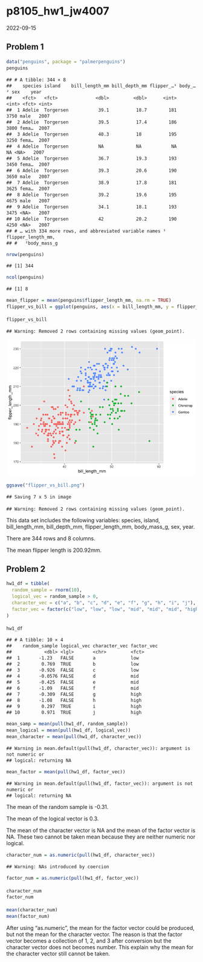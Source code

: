 p8105_hw1_jw4007
================
2022-09-15

## Problem 1

``` r
data("penguins", package = "palmerpenguins")
penguins
```

    ## # A tibble: 344 × 8
    ##    species island    bill_length_mm bill_depth_mm flipper_…¹ body_…² sex    year
    ##    <fct>   <fct>              <dbl>         <dbl>      <int>   <int> <fct> <int>
    ##  1 Adelie  Torgersen           39.1          18.7        181    3750 male   2007
    ##  2 Adelie  Torgersen           39.5          17.4        186    3800 fema…  2007
    ##  3 Adelie  Torgersen           40.3          18          195    3250 fema…  2007
    ##  4 Adelie  Torgersen           NA            NA           NA      NA <NA>   2007
    ##  5 Adelie  Torgersen           36.7          19.3        193    3450 fema…  2007
    ##  6 Adelie  Torgersen           39.3          20.6        190    3650 male   2007
    ##  7 Adelie  Torgersen           38.9          17.8        181    3625 fema…  2007
    ##  8 Adelie  Torgersen           39.2          19.6        195    4675 male   2007
    ##  9 Adelie  Torgersen           34.1          18.1        193    3475 <NA>   2007
    ## 10 Adelie  Torgersen           42            20.2        190    4250 <NA>   2007
    ## # … with 334 more rows, and abbreviated variable names ¹​flipper_length_mm,
    ## #   ²​body_mass_g

``` r
nrow(penguins)
```

    ## [1] 344

``` r
ncol(penguins)
```

    ## [1] 8

``` r
mean_flipper = mean(penguins$flipper_length_mm, na.rm = TRUE)
flipper_vs_bill = ggplot(penguins, aes(x = bill_length_mm, y = flipper_length_mm, color = species)) + geom_point()

flipper_vs_bill
```

    ## Warning: Removed 2 rows containing missing values (geom_point).

![](p8105_hw1_jw4007_files/figure-gfm/penguins-1.png)<!-- -->

``` r
ggsave("flipper_vs_bill.png")
```

    ## Saving 7 x 5 in image

    ## Warning: Removed 2 rows containing missing values (geom_point).

This data set includes the following variables: species, island,
bill_length_mm, bill_depth_mm, flipper_length_mm, body_mass_g, sex,
year.

There are 344 rows and 8 columns.

The mean flipper length is 200.92mm.

## Problem 2

``` r
hw1_df = tibble(
  random_sample = rnorm(10),
  logical_vec = random_sample > 0,
  character_vec = c("a", "b", "c", "d", "e", "f", "g", "h", "i", "j"),
  factor_vec = factor(c("low", "low", "low", "mid", "mid", "mid", "high", "high", "high", "high"))
)

hw1_df
```

    ## # A tibble: 10 × 4
    ##    random_sample logical_vec character_vec factor_vec
    ##            <dbl> <lgl>       <chr>         <fct>     
    ##  1       -1.23   FALSE       a             low       
    ##  2        0.769  TRUE        b             low       
    ##  3       -0.926  FALSE       c             low       
    ##  4       -0.0576 FALSE       d             mid       
    ##  5       -0.425  FALSE       e             mid       
    ##  6       -1.09   FALSE       f             mid       
    ##  7       -0.309  FALSE       g             high      
    ##  8       -1.08   FALSE       h             high      
    ##  9        0.297  TRUE        i             high      
    ## 10        0.971  TRUE        j             high

``` r
mean_samp = mean(pull(hw1_df, random_sample))
mean_logical = mean(pull(hw1_df, logical_vec))
mean_character = mean(pull(hw1_df, character_vec))
```

    ## Warning in mean.default(pull(hw1_df, character_vec)): argument is not numeric or
    ## logical: returning NA

``` r
mean_factor = mean(pull(hw1_df, factor_vec))
```

    ## Warning in mean.default(pull(hw1_df, factor_vec)): argument is not numeric or
    ## logical: returning NA

The mean of the random sample is -0.31.

The mean of the logical vector is 0.3.

The mean of the character vector is NA and the mean of the factor vector
is NA. These two cannot be taken mean because they are neither numeric
nor logical.

``` r
character_num = as.numeric(pull(hw1_df, character_vec))
```

    ## Warning: NAs introduced by coercion

``` r
factor_num = as.numeric(pull(hw1_df, factor_vec))

character_num 
factor_num

mean(character_num)
mean(factor_num) 
```

After using “as.numeric”, the mean for the factor vector could be
produced, but not the mean for the character vector. The reason is that
the factor vector becomes a collection of 1, 2, and 3 after conversion
but the character vector does not becomes number. This explain why the
mean for the character vector still cannot be taken.
